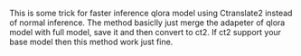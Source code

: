 This is some trick for faster inference qlora model using Ctranslate2 instead of normal inference.
The method basiclly just merge the adapeter of qlora model with full model, save it and then convert to ct2.
If ct2 support your base model then this method work just fine.
